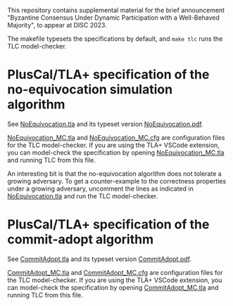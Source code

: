 This repository contains supplemental material for the brief announcement "Byzantine Consensus Under Dynamic
Participation with a Well-Behaved Majority", to appear at DISC 2023.

The makefile typesets the specifications by default, and `make tlc` runs the TLC model-checker.

# PlusCal/TLA+ specification of the no-equivocation simulation algorithm

See [NoEquivocation.tla](./NoEquivocation.tla) and its typeset version [NoEquivocation.pdf](./NoEquivocation.pdf).

[NoEquivocation_MC.tla](./NoEquivocation_MC.tla) and [NoEquivocation_MC.cfg](./NoEquivocation_MC.cfg) are
configuration files for the TLC model-checker. If you are using the TLA+ VSCode extension, you can
model-check the specification by opening [NoEquivocation_MC.tla](./NoEquivocation_MC.tla) and running TLC from
this file.

An interesting bit is that the no-equivocation algorithm does not tolerate a growing adversary.
To get a counter-example to the correctness properties under a growing adversary, uncomment the lines as indicated in [NoEquivocation.tla](./NoEquivocation.tla) and run the TLC model-checker.

# PlusCal/TLA+ specification of the commit-adopt algorithm

See [CommitAdopt.tla](./CommitAdopt.tla) and its typeset version [CommitAdopt.pdf](./CommitAdopt.pdf).

[CommitAdopt_MC.tla](./CommitAdopt_MC.tla) and [CommitAdopt_MC.cfg](./CommitAdopt_MC.cfg) are
configuration files for the TLC model-checker. If you are using the TLA+ VSCode extension, you can
model-check the specification by opening [CommitAdopt_MC.tla](./CommitAdopt_MC.tla) and running TLC from
this file.
